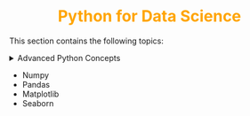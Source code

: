 <h1 align="center" style="color: orange"> Python for Data Science </h1>

This section contains the following topics:

<details>
    <summary> Advanced Python Concepts </summary>
    
  - Functional Programming in Python
  - Python Decorators
  - Python Generators
  - Python Iterators
  - Python Context Managers
  - Python Regular Expressions
  - Advanced OOP in Python
  - Python Multithreading
  - Python Multiprocessing
  - Python Networking
  - Python Database Programming
  - Testing in Python
  
</details>

- Numpy
- Pandas
- Matplotlib
- Seaborn

<!-- Move: Tensorflow, Pytorch & other MLOps tools -->
